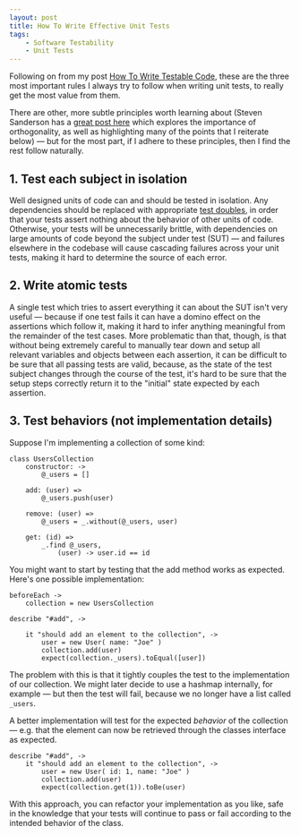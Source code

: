 ```yaml
---
layout: post
title: How To Write Effective Unit Tests
tags:
    - Software Testability
    - Unit Tests
---
```


Following on from my post [How To Write Testable Code](/blog/2012/10/10/how-to-write-testable-code), these are the three most important rules I always try to follow when writing unit tests, to really get the most value from them.

There are other, more subtle principles worth learning about (Steven Sanderson has a [great post here](http://blog.stevensanderson.com/2009/08/24/writing-great-unit-tests-best-and-worst-practises/) which explores the importance of orthogonality, as well as highlighting many of the points that I reiterate below) &mdash; but for the most part, if I adhere to these principles, then I find the rest follow naturally.

## 1. Test each subject in isolation

Well designed units of code can and should be tested in isolation.  Any dependencies should be replaced with appropriate [test doubles](http://www.martinfowler.com/bliki/TestDouble.html), in order that your tests assert nothing about the behavior of other units of code.  Otherwise, your tests will be unnecessarily brittle, with dependencies on large amounts of code beyond the subject under test (SUT) &mdash; and failures elsewhere in the codebase will cause cascading failures across your unit tests, making it hard to determine the source of each error.

## 2. Write atomic tests

A single test which tries to assert everything it can about the SUT isn't very useful &mdash; because if one test fails it can have a domino effect on the assertions which follow it, making it hard to infer anything meaningful from the remainder of the test cases.  More problematic than that, though, is that without being extremely careful to manually tear down and setup all relevant variables and objects between each assertion, it can be difficult to be sure that all passing tests are valid, because, as the state of the test subject changes through the course of the test, it's hard to be sure that the setup steps correctly return it to the "initial" state expected by each assertion.

## 3. Test behaviors (not implementation details)

Suppose I'm implementing a collection of some kind:

	class UsersCollection
	    constructor: ->
	        @_users = []
	 
	    add: (user) =>
	        @_users.push(user)
	 
	    remove: (user) =>
	        @_users = _.without(@_users, user)
	 
	    get: (id) =>
	        _.find @_users,
	            (user) -> user.id == id
        
You might want to start by testing that the add method works as expected.  Here's one possible implementation:

	beforeEach ->
	    collection = new UsersCollection
	 
	describe "#add", ->
	 
	    it "should add an element to the collection", ->
	        user = new User( name: "Joe" )
	        collection.add(user)
	        expect(collection._users).toEqual([user])

The problem with this is that it tightly couples the test to the implementation of our collection.  We might later decide to use a hashmap internally, for example &mdash; but then the test will fail, because we no longer have a list called ```_users```.

A better implementation will test for the expected *behavior* of the collection &mdash; e.g. that the element can now be retrieved through the classes interface as expected.

	describe "#add", ->
	    it "should add an element to the collection", ->
	        user = new User( id: 1, name: "Joe" )
	        collection.add(user)
	        expect(collection.get(1)).toBe(user)
     
With this approach, you can refactor your implementation as you like, safe in the knowledge that your tests will continue to pass or fail according to the intended behavior of the class.

